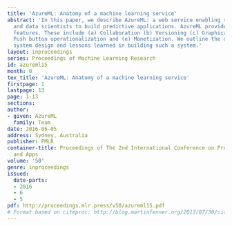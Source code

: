 ```yaml
---
title: 'AzureML: Anatomy of a machine learning service'
abstract: 'In this paper, we describe AzureML: a web service enabling software developers
  and data scientists to build predictive applications. AzureML provides several unique
  features. These include (a) Collaboration (b) Versioning (c) Graphical authoring(d)
  Push button operationalization and (e) Monetization. We outline the design principles,
  system design and lessons learned in building such a system.'
layout: inproceedings
series: Proceedings of Machine Learning Research
id: azureml15
month: 0
tex_title: 'AzureML: Anatomy of a machine learning service'
firstpage: 1
lastpage: 13
page: 1-13
sections: 
author:
- given: AzureML
  family: Team
date: 2016-06-05
address: Sydney, Australia
publisher: PMLR
container-title: Proceedings of The 2nd International Conference on Predictive APIs
  and Apps
volume: '50'
genre: inproceedings
issued:
  date-parts:
  - 2016
  - 6
  - 5
pdf: http://proceedings.mlr.press/v50/azureml15.pdf
# Format based on citeproc: http://blog.martinfenner.org/2013/07/30/citeproc-yaml-for-bibliographies/
---
```

